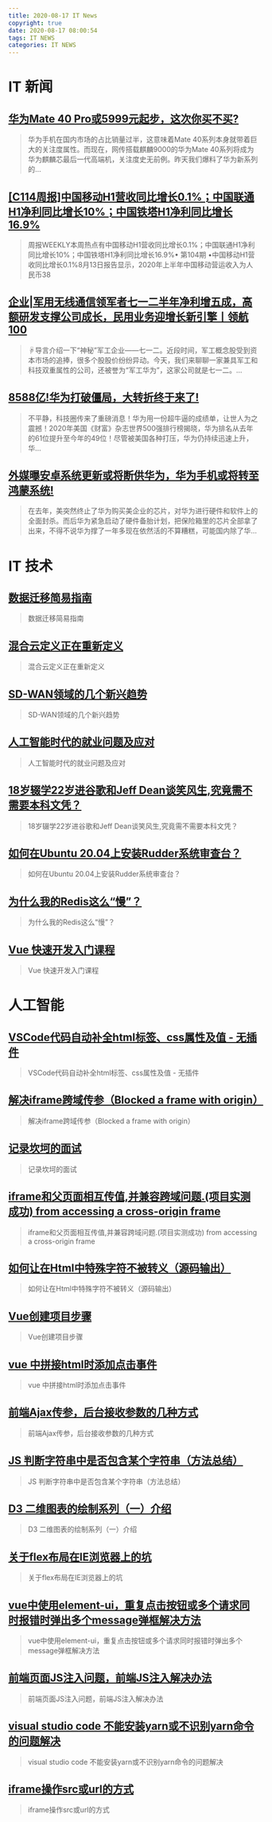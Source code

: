 ```yaml
---
title: 2020-08-17 IT News
copyright: true
date: 2020-08-17 08:00:54
tags: IT NEWS
categories: IT NEWS
---
```

# IT 新闻 
 ## [华为Mate 40 Pro或5999元起步，这次你买不买?](http://mp.weixin.qq.com/s?src=11&timestamp=1597622405&ver=2527&signature=eLUoOKy*qaDDbVh2QLabasxXi77gzjm*vZCrqUO*3tO-Urseo9FGwIoq5ok4zjcOKopSUIMqUtVvFXeZLKMIHtm58Vil9G-SJhzHHd4Ov53mzciH2sZzUNdK9OAqJkWd&new=1)
 > 华为手机在国内市场的占比销量过半，这意味着Mate 40系列本身就带着巨大的关注度属性。而现在，网传搭载麒麟9000的华为Mate 40系列将成为华为麒麟芯最后一代高端机，关注度史无前例。昨天我们爆料了华为新系列的...
 ## [\[C114周报\]中国移动H1营收同比增长0.1%；中国联通H1净利同比增长10%；中国铁塔H1净利同比增长16.9%](http://mp.weixin.qq.com/s?src=11&timestamp=1597622405&ver=2527&signature=mD*4WzH05P5vNxeCbz9d0tRX3c0ZBL4v7qdLqRHIUZit2UMKvuDuXUCyb617o60MCXW0YcEbW-NJMRQOsHa6yFJc75YuvlAUZssePA3HS5eaoLCkQ85J7ufpw1I22pl*&new=1)
 > 周报WEEKLY本周热点有中国移动H1营收同比增长0.1%；中国联通H1净利同比增长10%；中国铁塔H1净利同比增长16.9%• 第104期 •中国移动H1营收同比增长0.1%8月13日报告显示，2020年上半年中国移动营运收入为人民币38
 ## [企业|军用无线通信领军者七一二半年净利增五成，高额研发支撑公司成长，民用业务迎增长新引擎丨领航100](http://mp.weixin.qq.com/s?src=11&timestamp=1597622405&ver=2527&signature=JmIV3wQb*fjvOKTWMZiBil87IpUDGgBDAz9yozJnRbSbxjtp2xsNlnxLSBtnuimunj3z*usmbOlSbdZJ3aMUWYRO8AVp3nh2-oRSqTEZ726S4EjVlKi*6NQvfsOg0sfK&new=1)
 > ☟导言介绍一下“神秘”军工企业——七一二。近段时间，军工概念股受到资本市场的追捧，很多个股股价纷纷异动。今天，我们来聊聊一家兼具军工和科技双重属性的公司，还被誉为“军工华为”，这家公司就是七一二。...
 ## [8588亿!华为打破僵局，大转折终于来了!](http://mp.weixin.qq.com/s?src=11&timestamp=1597622405&ver=2527&signature=Xq6ULMI3WwFB0bmdWBL8JrvNpkJSQTfLNSzx2rsylX5*dzzg3-JEwoCMiu3bcNb0DHO6zkcK9fcK0jCd-elRdgpgMPtexenagn0YMvLYEWbJRlIooqSgCj7Wrz8lILQn&new=1)
 > 不平静，科技圈传来了重磅消息！华为用一份超牛逼的成绩单，让世人为之震撼！2020年美国《财富》杂志世界500强排行榜揭晓，华为排名从去年的61位提升至今年的49位！尽管被美国各种打压，华为仍持续迅速上升，华...
 ## [外媒曝安卓系统更新或将断供华为，华为手机或将转至鸿蒙系统!](http://mp.weixin.qq.com/s?src=11&timestamp=1597622405&ver=2527&signature=2FtmLPAOwQ56ODZW*0FlP4TitQpmJT0uYugWE6m71EtgRAWdYXrlTUqiKKi8d2nVol8aE-Rm5wnhszOpb3EOasajPu1A*FupyDlg7T-F648TmsugrI-Gk2hQPcmVBIiL&new=1)
 > 在去年，美突然终止了华为购买美企业的芯片，对华为进行硬件和软件上的全面封杀。而后华为紧急启动了硬件备胎计划，把保险箱里的芯片全部拿了出来，不得不说华为撑了一年多现在依然活的不算糟糕，可能国内除了华...
# IT 技术 
 ## [数据迁移简易指南](http://server.51cto.com/Datacenter-623861.htm)
 > 数据迁移简易指南
 ## [混合云定义正在重新定义](http://cloud.51cto.com/art/202008/623862.htm)
 > 混合云定义正在重新定义
 ## [SD-WAN领域的几个新兴趋势](http://network.51cto.com/art/202008/623812.htm)
 > SD-WAN领域的几个新兴趋势
 ## [人工智能时代的就业问题及应对](http://ai.51cto.com/art/202008/623794.htm)
 > 人工智能时代的就业问题及应对
 ## [18岁辍学22岁进谷歌和Jeff Dean谈笑风生,究竟需不需要本科文凭？](http://news.51cto.com/art/202008/623774.htm)
 > 18岁辍学22岁进谷歌和Jeff Dean谈笑风生,究竟需不需要本科文凭？
 ## [如何在Ubuntu 20.04上安装Rudder系统审查台？](http://developer.51cto.com/art/202008/623810.htm)
 > 如何在Ubuntu 20.04上安装Rudder系统审查台？
 ## [为什么我的Redis这么“慢”？](http://stor.51cto.com/art/202008/623849.htm)
 > 为什么我的Redis这么“慢”？
 ## [Vue 快速开发入门课程](http://fellow.51cto.com/art/202008/622831.htm?qd=51ctojrzd)
 > Vue 快速开发入门课程
# 人工智能 
 ## [VSCode代码自动补全html标签、css属性及值 - 无插件](https://blog.csdn.net/qq_35393869/article/details/101280343)
 > VSCode代码自动补全html标签、css属性及值 - 无插件
 ## [解决iframe跨域传参（Blocked a frame with origin）](https://blog.csdn.net/momDIY/article/details/101290144)
 > 解决iframe跨域传参（Blocked a frame with origin）
 ## [记录坎坷的面试](https://blog.csdn.net/LFY836126/article/details/98621500)
 > 记录坎坷的面试
 ## [iframe和父页面相互传值,并兼容跨域问题.(项目实测成功)  from accessing a cross-origin frame](https://blog.csdn.net/qq_44276328/article/details/101265024)
 > iframe和父页面相互传值,并兼容跨域问题.(项目实测成功)  from accessing a cross-origin frame
 ## [如何让在Html中特殊字符不被转义（源码输出）](https://blog.csdn.net/menghuanzhiming/article/details/101312849)
 > 如何让在Html中特殊字符不被转义（源码输出）
 ## [Vue创建项目步骤](https://blog.csdn.net/cedricdx/article/details/101195635)
 > Vue创建项目步骤
 ## [vue  中拼接html时添加点击事件](https://blog.csdn.net/wzwzwz555/article/details/101274845)
 > vue  中拼接html时添加点击事件
 ## [前端Ajax传参，后台接收参数的几种方式](https://blog.csdn.net/LuckFairyLuckBaby/article/details/101267520)
 > 前端Ajax传参，后台接收参数的几种方式
 ## [JS 判断字符串中是否包含某个字符串（方法总结）](https://blog.csdn.net/Alone_in_/article/details/101274336)
 > JS 判断字符串中是否包含某个字符串（方法总结）
 ## [D3 二维图表的绘制系列（一）介绍](https://blog.csdn.net/zjw_python/article/details/98182540)
 > D3 二维图表的绘制系列（一）介绍
 ## [关于flex布局在IE浏览器上的坑](https://blog.csdn.net/heyNewbie/article/details/101302169)
 > 关于flex布局在IE浏览器上的坑
 ## [vue中使用element-ui，重复点击按钮或多个请求同时报错时弹出多个message弹框解决方法](https://blog.csdn.net/dongguan_123/article/details/101290164)
 > vue中使用element-ui，重复点击按钮或多个请求同时报错时弹出多个message弹框解决方法
 ## [前端页面JS注入问题，前端JS注入解决办法](https://blog.csdn.net/weixin_36908494/article/details/101268583)
 > 前端页面JS注入问题，前端JS注入解决办法
 ## [visual studio code 不能安装yarn或不识别yarn命令的问题解决](https://blog.csdn.net/daiqinge/article/details/101289028)
 > visual studio code 不能安装yarn或不识别yarn命令的问题解决
 ## [iframe操作src或url的方式](https://blog.csdn.net/Spearmint_/article/details/101314208)
 > iframe操作src或url的方式

    